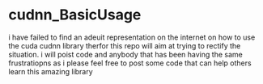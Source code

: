 # cudnn_BasicUsage
i have failed to find an adeuit representation on the internet on how to use the cuda cudnn library therfor this repo will aim at trying to rectify the situation. i will poist code and anybody that has been having the same frustratiopns as i please feel free to post some code that can help others learn this amazing library
